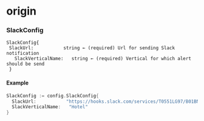 # origin
### SlackConfig

 ```
 SlackConfig{
  SlackUrl:           string ← (required) Url for sending Slack notification
 	SlackVerticalName:   string ← (required) Vertical for which alert should be send
  }
 ```

 #### Example

 ```go
 SlackConfig := config.SlackConfig{
   SlackUrl:           "https://hooks.slack.com/services/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"
   SlackVerticalName:   "Hotel"
 }
 ```
